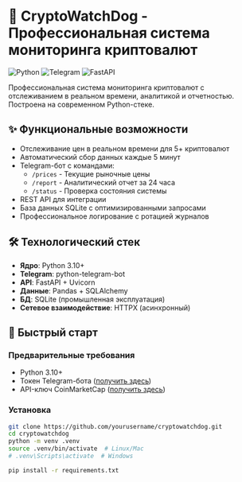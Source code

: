 # 🚀 CryptoWatchDog - Профессиональная система мониторинга криптовалют

![Python](https://img.shields.io/badge/Python-3.10%2B-blue)
![Telegram](https://img.shields.io/badge/Telegram-Bot-green)
![FastAPI](https://img.shields.io/badge/FastAPI-REST%20API-yellowgreen)

Профессиональная система мониторинга криптовалют с отслеживанием в реальном времени, аналитикой и отчетностью. Построена на современном Python-стеке.

## ✨ Функциональные возможности
- Отслеживание цен в реальном времени для 5+ криптовалют
- Автоматический сбор данных каждые 5 минут
- Telegram-бот с командами:
  - `/prices` - Текущие рыночные цены
  - `/report` - Аналитический отчет за 24 часа
  - `/status` - Проверка состояния системы
- REST API для интеграции
- База данных SQLite с оптимизированными запросами
- Профессиональное логирование с ротацией журналов

## 🛠 Технологический стек
- **Ядро**: Python 3.10+
- **Telegram**: python-telegram-bot
- **API**: FastAPI + Uvicorn
- **Данные**: Pandas + SQLAlchemy
- **БД**: SQLite (промышленная эксплуатация)
- **Сетевое взаимодействие**: HTTPX (асинхронный)

## 🚀 Быстрый старт

### Предварительные требования
- Python 3.10+
- Токен Telegram-бота ([получить здесь](https://t.me/BotFather))
- API-ключ CoinMarketCap ([получить здесь](https://coinmarketcap.com/api/))

### Установка
```bash
git clone https://github.com/yourusername/cryptowatchdog.git
cd cryptowatchdog
python -m venv .venv
source .venv/bin/activate  # Linux/Mac
# .venv\Scripts\activate  # Windows

pip install -r requirements.txt